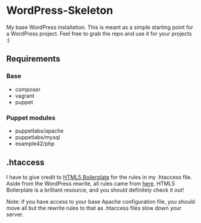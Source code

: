 WordPress-Skeleton
==================

My base WordPress installation. This is meant as a simple starting point for a WordPress project. Feel free to grab the repo and use it for your projects :)

## Requirements

### Base
- composer
- vagrant
- puppet

### Puppet modules
- puppetlabs/apache
- puppetlabs/mysql
- example42/php


## .htaccess

I have to give credit to [HTML5 Boilerplate][h5bp] for the rules in my .htaccess file. Aside from the WordPress rewrite, all rules came from [here][h5bp.htaccess]. HTML5 Boilerplate is a brilliant resource, and you should definitely check it out!

Note: if you have access to your base Apache configuration file, you should move all but the rewrite rules to that as .htaccess files slow down your server.

[h5bp]:http://html5boilerplate.com/
[h5bp.htaccess]:https://github.com/h5bp/html5-boilerplate/blob/master/dist/.htaccess
